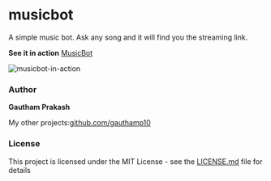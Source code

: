 # musicbot
A simple music bot. Ask any song and it will find you the streaming link.

**See it in action** <a href="https://telegram.me/bulo_musicbot">MusicBot</a>

![musicbot-in-action](https://imgur.com/SCWcwpT.png)

### Author

 **Gautham Prakash**
 
 My other projects:[github.com/gauthamp10](https://gauthamp10.github.io/)


### License

This project is licensed under the MIT License - see the [LICENSE.md](LICENSE.md) file for details
